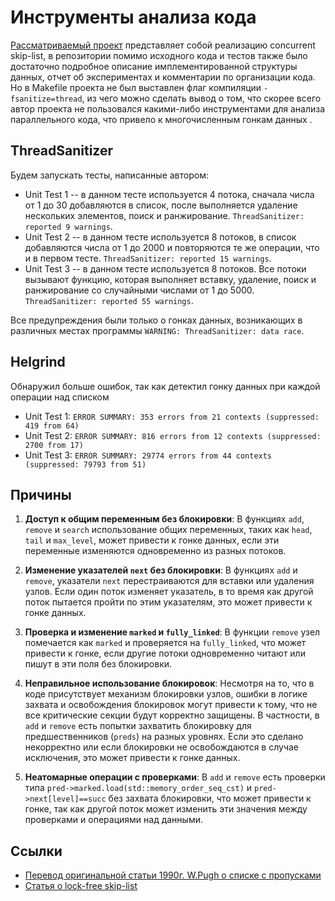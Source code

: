 
# Инструменты анализа кода
[Рассматриваемый проект](https://github.com/shreyas-gopalakrishna/Concurrent-Skip-list) представляет собой реализацию concurrent skip-list, в репозитории помимо исходного кода и тестов также было достаточно подробное описание имплементированной структуры данных, отчет об экспериментах и комментарии по организации кода.
Но в Makefile проекта не был выставлен флаг компиляции `-fsanitize=thread`, из чего можно сделать вывод о том, что скорее всего автор проекта не пользовался какими-либо инструментами для анализа параллельного кода, что привело к многочисленным гонкам данных .

## ThreadSanitizer
Будем запускать тесты, написанные автором:
+ Unit Test 1 -- в данном тесте используется 4 потока, сначала числа от 1 до 30 добавляются в список, после выполняется удаление нескольких элементов, поиск и ранжирование.
```ThreadSanitizer: reported 9 warnings```.
+ Unit Test 2 -- в данном тесте используется 8 потоков, в список добавляются числа от 1 до 2000 и повторяются те же операции, что и в первом тесте.
```ThreadSanitizer: reported 15 warnings```.
+ Unit Test 3 -- в данном тесте используется 8 потоков. Все потоки вызывают функцию, которая выполняет вставку, удаление, поиск и ранжирование со случайными числами от 1 до 5000.
```ThreadSanitizer: reported 55 warnings```.

Все предупреждения были только о гонках данных, возникающих в различных местах программы ```WARNING: ThreadSanitizer: data race```.

## Helgrind
Обнаружил больше ошибок, так как детектил гонку данных при каждой операции над списком 
+ Unit Test 1: ```ERROR SUMMARY: 353 errors from 21 contexts (suppressed: 419 from 64)```
+ Unit Test 2: ```ERROR SUMMARY: 816 errors from 12 contexts (suppressed: 2700 from 17)```
+ Unit Test 3: ```ERROR SUMMARY: 29774 errors from 44 contexts (suppressed: 79793 from 51)```
## Причины 
1.  **Доступ к общим переменным без блокировки**: В функциях  `add`,  `remove`  и  `search`  использование общих переменных, таких как  `head`,  `tail`  и  `max_level`, может привести к гонке данных, если эти переменные изменяются одновременно из разных потоков.
    
2.  **Изменение указателей  `next`  без блокировки**: В функциях  `add`  и  `remove`, указатели  `next`  перестраиваются для вставки или удаления узлов. Если один поток изменяет указатель, в то время как другой поток пытается пройти по этим указателям, это может привести к гонке данных.
    
3.  **Проверка и изменение  `marked`  и  `fully_linked`**: В функции  `remove`  узел помечается как  `marked`  и проверяется на  `fully_linked`, что может привести к гонке, если другие потоки одновременно читают или пишут в эти поля без блокировки.
    
4.  **Неправильное использование блокировок**: Несмотря на то, что в коде присутствует механизм блокировки узлов, ошибки в логике захвата и освобождения блокировок могут привести к тому, что не все критические секции будут корректно защищены. В частности, в  `add`  и  `remove`  есть попытки захватить блокировку для предшественников (`preds`) на разных уровнях. Если это сделано некорректно или если блокировки не освобождаются в случае исключения, это может привести к гонке данных.
    
5.  **Неатомарные операции с проверками**: В  `add`  и  `remove`  есть проверки типа  `pred->marked.load(std::memory_order_seq_cst)`  и  `pred->next[level]==succ`  без захвата блокировки, что может привести к гонке, так как другой поток может изменить эти значения между проверками и операциями над данными.

## Ссылки
+ [Перевод оригинальной статьи 1990г. W.Pugh о списке с пропусками](https://habr.com/ru/articles/230413/)
+ [Статья о lock-free skip-list](https://habr.com/ru/articles/250815/)

